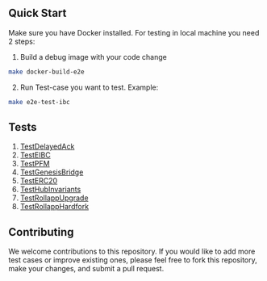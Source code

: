 ## Quick Start
Make sure you have Docker installed. For testing in local machine you need 2 steps:

1. Build a debug image with your code change
```bash
make docker-build-e2e
```
2. Run Test-case you want to test. Example:
```bash
make e2e-test-ibc
```

## Tests

1. [TestDelayedAck](tests_spec/delayedack.md)
2. [TestEIBC](tests_spec/eibc.md)
3. [TestPFM](tests_spec/pfm.md)
4. [TestGenesisBridge](tests_spec/rollapp_genesis.md)
5. [TestERC20](tests_spec/erc20.md)
6. [TestHubInvariants](tests_spec/hub_invariants.md)
7. [TestRollappUpgrade](tests_spec/rollapp_upgrade.md)
8. [TestRollappHardfork](tests_spec/rollapp_hardfork.md)

## Contributing

We welcome contributions to this repository. If you would like to add more test cases or improve existing ones, please feel free to fork this repository, make your changes, and submit a pull request.
